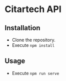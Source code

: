 # Citartech API

## Installation
* Clone the repository.
* Execute ```npm install```

## Usage
* Execute ```npm run serve```
